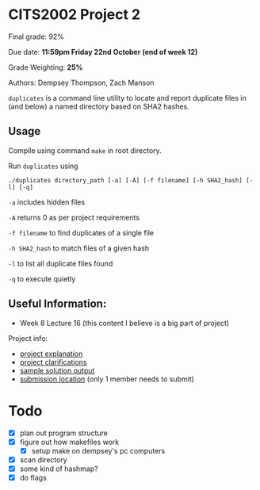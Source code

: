 # CITS2002 Project 2

Final grade: 92%

Due date: **11:59pm Friday 22nd October (end of week 12)**

Grade Weighting: **25%**

Authors: Dempsey Thompson, Zach Manson

`duplicates` is a command line utility to locate and report duplicate files in (and below) a named directory based on SHA2 hashes.

## Usage

Compile using command `make` in root directory.

Run `duplicates` using
```
./duplicates directory_path [-a] [-A] [-f filename] [-h SHA2_hash] [-l] [-q]
```

`-a` includes hidden files

`-A` returns 0 as per project requirements

`-f filename` to find duplicates of a single file

`-h SHA2_hash` to match files of a given hash

`-l` to list all duplicate files found

`-q` to execute quietly


## Useful Information:

 + Week 8 Lecture 16 (this content I believe is a big part of project)
 
Project info:
 + [project explanation](https://teaching.csse.uwa.edu.au/units/CITS2002/projects/project2.php)
 + [project clarifications](https://teaching.csse.uwa.edu.au/units/CITS2002/projects/project2-clarifications.php)
 + [sample solution output](https://secure.csse.uwa.edu.au/run/duplicates)
 + [submission location](https://secure.csse.uwa.edu.au/run/cssubmit)  (only 1 member needs to submit)

# Todo
 + [x] plan out program structure
 + [x] figure out how makefiles work
     + [x] setup make on dempsey's pc computers
 + [x] scan directory
 + [x] some kind of hashmap?
 + [x] do flags